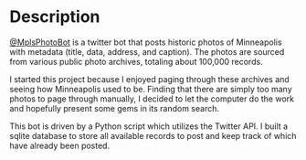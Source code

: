 # Description    
[@MplsPhotoBot](https://twitter.com/MplsPhotoBot) is a twitter bot that posts historic photos of Minneapolis with metadata (title, data, address, and caption). The photos are sourced from various public photo archives, totaling about 100,000 records.

I started this project because I enjoyed paging through these archives and seeing how Minneapolis used to be. Finding that there are simply too many photos to page through manually, I decided to let the computer do the work and hopefully present some gems in its random search.

This bot is driven by a Python script which utilizes the Twitter API. I built a sqlite database to store all available records to post and keep track of which have already been posted.
